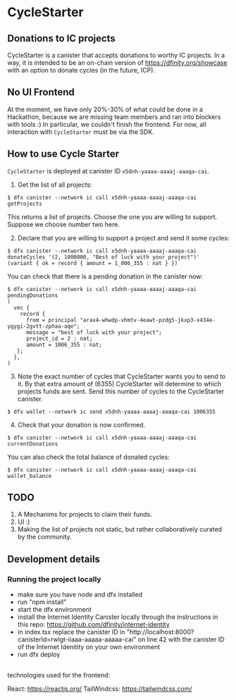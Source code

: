 # CycleStarter

## Donations to IC projects

CycleStarter is a canister that accepts donations to worthy IC
projects. In a way, it is intended to be an on-chain version of https://dfinity.org/showcase with an option to donate cycles (in the future, ICP).

## No UI Frontend

At the moment, we have only 20%-30% of what could be done in a Hackathon, because we are missing team members and ran into blockers with tools :) In particular, we couldn't finish the frontend. For now, all interaction with `CycleStarter` must be via the SDK.

## How to use Cycle Starter

`CycleStarter` is deployed at canister ID `x5dnh-yaaaa-aaaaj-aaaqa-cai`.

1. Get the list of all projects:

```console
$ dfx canister --network ic call x5dnh-yaaaa-aaaaj-aaaqa-cai getProjects
```

This returns a list of projects.  Choose the one you are willing to support. Suppose we choose number two here.


2. Declare that you are willing to support a project and send it some cycles:
```console
$ dfx canister --network ic call x5dnh-yaaaa-aaaaj-aaaqa-cai donateCycles '(2, 1000000, "Best of luck with your project")'
(variant { ok = record { amount = 1_006_355 : nat } })
```
You can check that there is a pending donation in the canister now:
```console
$ dfx canister --network ic call x5dnh-yaaaa-aaaaj-aaaqa-cai pendingDonations
(
  vec {
    record {
      from = principal "arax4-whwdp-vhmtv-4eawt-pzdg5-jkxp3-x434e-ygygi-2gvtt-zphaa-aqe";
      message = "best of luck with your project";
      project_id = 2 : nat;
      amount = 1006_355 : nat;
   };
  },
)
```

3. Note the exact number of cycles that CycleStarter wants you to send to it. By that extra amount of (6355) CycleStarter will determine to which projects funds are sent.  Send this number of cycles to the CycleStarter canister.
```console
$ dfx wallet --network ic send x5dnh-yaaaa-aaaaj-aaaqa-cai 1006355
```

4. Check that your donation is now confirmed.
```console
$ dfx canister --network ic call x5dnh-yaaaa-aaaaj-aaaqa-cai currentDonations
```

You can also check the total balance of donated cycles:
```console
$ dfx canister --network ic call x5dnh-yaaaa-aaaaj-aaaqa-cai wallet_balance
```

## TODO

1. A Mechanims for projects to claim their funds.
2. UI :)
3. Making the list of projects not static, but rather collaboratively curated by the community.


## Development details

### Running the project locally

- make sure you have node and dfx installed
- run "npm install"
- start the dfx environment
- install the Internet Identity Canister locally through the instructions in this repo: https://github.com/dfinity/internet-identity
- in index.tsx replace the canister ID in "http://localhost:8000?canisterId=rwlgt-iiaaa-aaaaa-aaaaa-cai" on line 42 with the canister ID of the Internet Idenitity on your own environment
- run dfx deploy

##

technologies used for the frontend:

React: https://reactjs.org/
TailWindcss: https://tailwindcss.com/
